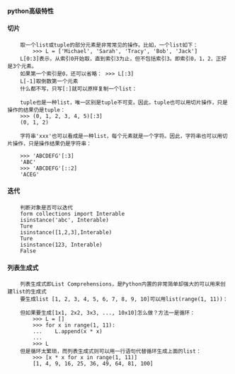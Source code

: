 #### python高级特性
#### 切片
		取一个list或tuple的部分元素是非常常见的操作。比如，一个list如下：
			>>> L = ['Michael', 'Sarah', 'Tracy', 'Bob', 'Jack']
		L[0:3]表示，从索引0开始取，直到索引3为止，但不包括索引3。即索引0，1，2，正好是3个元素。
		如果第一个索引是0，还可以省略： >>> L[:3]
		L[-1]取倒数第一个元素
		什么都不写，只写[:]就可以原样复制一个list：
		
		tuple也是一种list，唯一区别是tuple不可变。因此，tuple也可以用切片操作，只是操作的结果仍是tuple：
		>>> (0, 1, 2, 3, 4, 5)[:3]
		(0, 1, 2)

		字符串'xxx'也可以看成是一种list，每个元素就是一个字符。因此，字符串也可以用切片操作，只是操作结果仍是字符串：

		>>> 'ABCDEFG'[:3]
		'ABC'
		>>> 'ABCDEFG'[::2]
		'ACEG'

				
#### 迭代
		判断对象是否可以迭代
		form collections import Interable
		isinstance('abc', Interable)
		Ture
		isinstance([1,2,3],Interable)
		Ture
		isinstance(123, Interable)
		False
		
#### 列表生成式
		列表生成式即List Comprehensions，是Python内置的非常简单却强大的可以用来创建list的生成式
		要生成list [1, 2, 3, 4, 5, 6, 7, 8, 9, 10]可以用list(range(1, 11))：
		
		但如果要生成[1x1, 2x2, 3x3, ..., 10x10]怎么做？方法一是循环：
			>>> L = []
			>>> for x in range(1, 11):
			...    L.append(x * x)
			...
			>>> L
		但是循环太繁琐，而列表生成式则可以用一行语句代替循环生成上面的list：
			>>> [x * x for x in range(1, 11)]
			[1, 4, 9, 16, 25, 36, 49, 64, 81, 100]

		

		
		
		
		
		
		
		
		
		
		
		
		
		
		
		
		
		
		
		
		
		
		
		
		
		
		
		
		
		
		
		
		
		
		
		
		